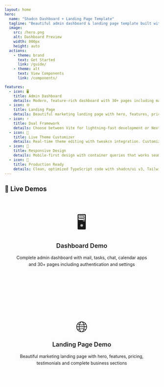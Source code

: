 ```yaml
---
layout: home
hero:
  name: "Shadcn Dashboard + Landing Page Template"
  tagline: "Beautiful admin dashboard & landing page template built with shadcn/ui v3 and Tailwind CSS v4."
  image:
    src: /hero.png
    alt: Dashboard Preview
    width: 800px
    height: auto
  actions:
    - theme: brand
      text: Get Started
      link: /guide/
    - theme: alt
      text: View Components
      link: /components/

features:
  - icon: 🖥️
    title: Admin Dashboard
    details: Modern, feature-rich dashboard with 30+ pages including mail, tasks, chat, calendar apps and authentication flows
  - icon: 🌐
    title: Landing Page
    details: Beautiful marketing landing page with hero, features, pricing, testimonials and complete business sections
  - icon: ⚡
    title: Dual Framework
    details: Choose between Vite for lightning-fast development or Next.js 15 for production-ready SSR/SSG capabilities
  - icon: 🎨
    title: Live Theme Customizer
    details: Real-time theme editing with tweakcn integration. Customize colors, layouts, and components instantly
  - icon: 📱
    title: Responsive Design
    details: Mobile-first design with container queries that works seamlessly across all devices and screen sizes
  - icon: 🚀
    title: Production Ready
    details: Clean, optimized TypeScript code with shadcn/ui v3, Tailwind CSS v4, and modern development tools
---
```


## 🌟 Live Demos

<div class="demo-links">
  <div class="demo-card">
    <div class="demo-icon">🖥️</div>
    <h3>Dashboard Demo</h3>
    <p>Complete admin dashboard with mail, tasks, chat, calendar apps and 30+ pages including authentication and settings</p>
    <a href="https://shadcnstore.com/templates/dashboard/shadcn-dashboard-landing-template" target="_blank" class="demo-button">View Dashboard</a>
  </div>
  
  <div class="demo-card">
    <div class="demo-icon">🌐</div>
    <h3>Landing Page Demo</h3>
    <p>Beautiful marketing landing page with hero, features, pricing, testimonials and complete business sections</p>
    <a href="https://shadcnstore.com/templates/landing/shadcn-dashboard-landing-template" target="_blank" class="demo-button">View Landing Page</a>
  </div>
</div>

<style>
.demo-links {
  display: grid;
  grid-template-columns: repeat(auto-fit, minmax(300px, 1fr));
  gap: 2rem;
  margin: 2rem 0 3rem 0;
}

.demo-card {
  padding: 2rem;
  border: 1px solid var(--vp-c-border);
  border-radius: 12px;
  background: var(--vp-c-bg-soft);
  text-align: center;
}

.demo-icon {
  font-size: 3rem;
  margin-bottom: 1rem;
}

.demo-card h3 {
  margin: 0 0 1rem 0;
  font-size: 1.25rem;
  font-weight: 600;
  color: var(--vp-c-text-1);
}

.demo-card p {
  margin: 0 0 1.5rem 0;
  color: var(--vp-c-text-2);
  line-height: 1.6;
}

.demo-button {
  display: inline-block;
  padding: 0.75rem 1.5rem;
  background: var(--vp-c-brand-1);
  color: white !important;
  text-decoration: none !important;
  border-radius: 6px;
  font-weight: 500;
}

/* Features customization for better icon-title alignment */
.VPFeature .icon {
  margin-bottom: 1rem;
}

.VPFeatures .VPFeature h2 {
  font-size: 1.25rem;
  margin-bottom: 0.5rem;
}
</style>
